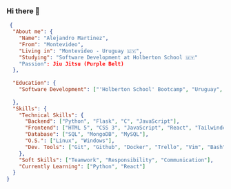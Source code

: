 ### Hi there 👋

```JSON
 {
  "About me": {
    "Name": "Alejandro Martinez",
    "From": "Montevideo",
    "Living in": "Montevideo - Uruguay 🇺🇾",
    "Studying": "Software Development at Holberton School 🇺🇾"
    "Passion": Jiu Jitsu (Purple Belt) 
  },
 
  "Education": {
    "Software Development": ["'Holberton School' Bootcamp", "Uruguay", "2023 - Now"],
   
  },
  "Skills": {
    "Technical Skills": {
      "Backend": ["Python", "Flask", "C", "JavaScript"],
      "Frontend": ["HTML 5", "CSS 3", "JavaScript", "React", "Tailwindcss"],
      "Database": ["SQL", "MongoDB", "MySQL"],
      "O.S.": ["Linux", "Windows"],
      "Dev. Tools": ["Git", "Github", "Docker", "Trello", "Vim", "Bash"],
    },
    "Soft Skills": ["Teamwork", "Responsibility", "Communication"],
    "Currently Learning": ["Python", "React"]
  }
}
```
<!--
**alemao51092/alemao51092** is a ✨ _special_ ✨ repository because its `README.md` (this file) appears on your GitHub profile.

Here are some ideas to get you started:

- 🔭 I’m currently working on ...
- 🌱 I’m currently learning ...
- 👯 I’m looking to collaborate on ...
- 🤔 I’m looking for help with ...
- 💬 Ask me about ...
- 📫 How to reach me: ...
- 😄 Pronouns: ...
- ⚡ Fun fact: ...
-->

